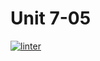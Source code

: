 # Unit 7-05

[![linter](https://github.com/peter-marshall5/HTML-Unit7-05-ICS2O/workflows/linter/badge.svg)](https://github.com/marketplace/actions/super-linter)
